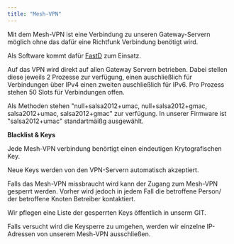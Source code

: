 ```yaml
---
title: "Mesh-VPN"
---
```


Mit dem Mesh-VPN ist eine Verbindung zu unseren Gateway-Servern möglich ohne das dafür eine Richtfunk Verbindung benötigt wird.

Als Software kommt dafür [FastD](https://projects.universe-factory.net/projects/fastd/wiki) zum Einsatz.


Auf das VPN wird direkt auf allen Gateway Servern betrieben. Dabei stellen diese jeweils 2 Prozesse zur verfügung, einen auschließlich für Verbindungen über IPv4 einen zweiten auschließlich für IPv6. Pro Prozess stehen 50 Slots für Verbindungen offen.

Als Methoden stehen "null+salsa2012+umac, null+salsa2012+gmac, salsa2012+umac, salsa2012+gmac" zur verfügung. In unserer Firmware ist "salsa2012+umac" standartmäißg ausgewählt.


**Blacklist & Keys**

Jede Mesh-VPN verbindung benörtigt einen eindeutigen Krytografischen Key.

Neue Keys werden von den VPN-Servern automatisch akzeptiert.

Falls das Mesh-VPN missbraucht wird kann der Zugang zum Mesh-VPN gesperrt werden.
Vorher wird jedoch in jedem Fall die betroffene Person/ der betroffene Knoten Betreiber kontaktiert.

Wir pflegen eine Liste der gesperrten Keys öffentlich in unserm GIT.

Falls versucht wird die Keysperre zu umgehen, werden wir einzelne IP-Adressen von unserem Mesh-VPN ausschließen.
